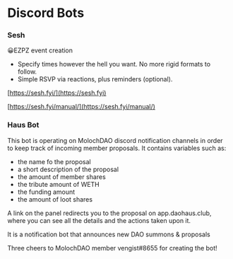 # Discord Bots

### Sesh <a href="sesh" id="sesh"></a>

😀EZPZ event creation

* Specify times however the hell you want. No more rigid formats to follow.
* Simple RSVP via reactions, plus reminders (optional).

[https://sesh.fyi/](https://sesh.fyi)

[https://sesh.fyi/manual/](https://sesh.fyi/manual/)



### Haus Bot <a href="haus-bot" id="haus-bot"></a>

This bot is operating on MolochDAO discord notification channels in order to keep track of incoming member proposals. It contains variables such as:

* the name fo the proposal
* a short description of the proposal
* the amount of member shares
* the tribute amount of WETH
* the funding amount
* the amount of loot shares

A link on the panel redirects you to the proposal on app.daohaus.club, where you can see all the details and the actions taken upon it.

It is a notification bot that announces new DAO summons & proposals

Three cheers to MolochDAO member vengist#8655 for creating the bot!
